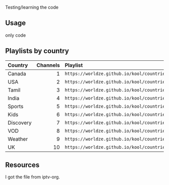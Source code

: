  Testing/learning the code

## Usage

 only code

## Playlists by country

<table>
	<thead>
		<tr><th align="left">Country</th><th align="right">Channels</th><th align="left">Playlist</th><th align="left">EPG</th></tr>
	</thead>
	<tbody>		
		<tr><td align="left">Canada</td><td align="right">1</td><td align="left" nowrap><code>https://worldze.github.io/kool/countries/ca.m3u</code></td><td align="left"></td></tr>
		<tr><td align="left">USA</td><td align="right">2</td><td align="left" nowrap><code>https://worldze.github.io/kool/countries/us.m3u</code></td><td align="left"><code>http://195.154.221.171/epg/guidealbania.xml.gz</code></td></tr>
		<tr><td align="left">Tamil</td><td align="right">3</td><td align="left" nowrap><code>https://worldze.github.io/kool/countries/s_in.m3u</code></td><td align="left"><code>http://195.154.221.171/epg/guidearab.xml.gz</code></td></tr>
		<tr><td align="left">India</td><td align="right">4</td><td align="left" nowrap><code>https://worldze.github.io/kool/countries/in.m3u</code></td><td align="left"></td></tr>
		<tr><td align="left">Sports</td><td align="right">5</td><td align="left" nowrap><code>https://worldze.github.io/kool/countries/sp.m3u</code></td><td align="left"></td></tr>
		<tr><td align="left">Kids</td><td align="right">6</td><td align="left" nowrap><code>https://worldze.github.io/kool/countries/kid.m3u</code></td><td align="left"></td></tr>
		<tr><td align="left">Discovery</td><td align="right">7</td><td align="left" nowrap><code>https://worldze.github.io/kool/countries/dis.m3u</code></td><td align="left"></td></tr>
		<tr><td align="left">VOD</td><td align="right">8</td><td align="left" nowrap><code>https://worldze.github.io/kool/countries/vod.m3u</code></td><td align="left"><code>http://i.mjh.nz/nzau/epg.xml.gz</code></td></tr>
		<tr><td align="left">Weather</td><td align="right">9</td><td align="left" nowrap><code>https://worldze.github.io/kool/countries/wea.m3u</code></td><td align="left"><code>http://i.mjh.nz/nzau/epg.xml.gz</code></td></tr>		
		<tr><td align="left">UK</td><td align="right">10</td><td align="left" nowrap><code>https://worldze.github.io/kool/countries/uk.m3u</code></td><td align="left"><code>http://i.mjh.nz/nzau/epg.xml.gz</code></td></tr>	
</table>

## Resources

I got the file from iptv-org.

